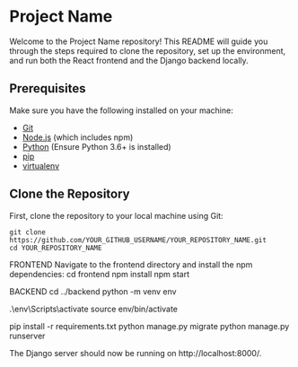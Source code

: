 # Project Name

Welcome to the Project Name repository! This README will guide you through the steps required to clone the repository, set up the environment, and run both the React frontend and the Django backend locally.

## Prerequisites

Make sure you have the following installed on your machine:

- [Git](https://git-scm.com/)
- [Node.js](https://nodejs.org/) (which includes npm)
- [Python](https://www.python.org/) (Ensure Python 3.6+ is installed)
- [pip](https://pip.pypa.io/en/stable/)
- [virtualenv](https://virtualenv.pypa.io/en/latest/)

## Clone the Repository

First, clone the repository to your local machine using Git:

```
git clone https://github.com/YOUR_GITHUB_USERNAME/YOUR_REPOSITORY_NAME.git
cd YOUR_REPOSITORY_NAME
```


FRONTEND
Navigate to the frontend directory and install the npm dependencies:
cd frontend
npm install
npm start

BACKEND
cd ../backend
python -m venv env

.\env\Scripts\activate
source env/bin/activate

pip install -r requirements.txt
python manage.py migrate
python manage.py runserver

The Django server should now be running on http://localhost:8000/.

